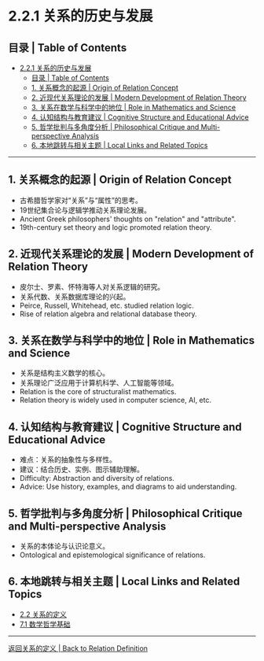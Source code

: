 # 2.2.1 关系的历史与发展

## 目录 | Table of Contents

- [2.2.1 关系的历史与发展](#221-关系的历史与发展)
  - [目录 | Table of Contents](#目录--table-of-contents)
  - [1. 关系概念的起源 | Origin of Relation Concept](#1-关系概念的起源--origin-of-relation-concept)
  - [2. 近现代关系理论的发展 | Modern Development of Relation Theory](#2-近现代关系理论的发展--modern-development-of-relation-theory)
  - [3. 关系在数学与科学中的地位 | Role in Mathematics and Science](#3-关系在数学与科学中的地位--role-in-mathematics-and-science)
  - [4. 认知结构与教育建议 | Cognitive Structure and Educational Advice](#4-认知结构与教育建议--cognitive-structure-and-educational-advice)
  - [5. 哲学批判与多角度分析 | Philosophical Critique and Multi-perspective Analysis](#5-哲学批判与多角度分析--philosophical-critique-and-multi-perspective-analysis)
  - [6. 本地跳转与相关主题 | Local Links and Related Topics](#6-本地跳转与相关主题--local-links-and-related-topics)

---

## 1. 关系概念的起源 | Origin of Relation Concept

- 古希腊哲学家对“关系”与“属性”的思考。
- 19世纪集合论与逻辑学推动关系理论发展。
- Ancient Greek philosophers' thoughts on "relation" and "attribute".
- 19th-century set theory and logic promoted relation theory.

## 2. 近现代关系理论的发展 | Modern Development of Relation Theory

- 皮尔士、罗素、怀特海等人对关系逻辑的研究。
- 关系代数、关系数据库理论的兴起。
- Peirce, Russell, Whitehead, etc. studied relation logic.
- Rise of relation algebra and relational database theory.

## 3. 关系在数学与科学中的地位 | Role in Mathematics and Science

- 关系是结构主义数学的核心。
- 关系理论广泛应用于计算机科学、人工智能等领域。
- Relation is the core of structuralist mathematics.
- Relation theory is widely used in computer science, AI, etc.

## 4. 认知结构与教育建议 | Cognitive Structure and Educational Advice

- 难点：关系的抽象性与多样性。
- 建议：结合历史、实例、图示辅助理解。
- Difficulty: Abstraction and diversity of relations.
- Advice: Use history, examples, and diagrams to aid understanding.

## 5. 哲学批判与多角度分析 | Philosophical Critique and Multi-perspective Analysis

- 关系的本体论与认识论意义。
- Ontological and epistemological significance of relations.

## 6. 本地跳转与相关主题 | Local Links and Related Topics

- [2.2 关系的定义](../2.2-关系的定义.md)
- [7.1 数学哲学基础](../../7-数学哲学与认知/7.1-数学哲学基础.md)

---

[返回关系的定义 | Back to Relation Definition](../2.2-关系的定义.md)
